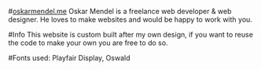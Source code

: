 #[oskarmendel.me](http://oskarmendel.me/)
Oskar Mendel is a freelance web developer & web designer. He loves to make websites and would be happy to work with you.

#Info
This website is custom built after my own design, if you want to reuse the code to make your own you are free to do so.

#Fonts used:
Playfair Display, Oswald

